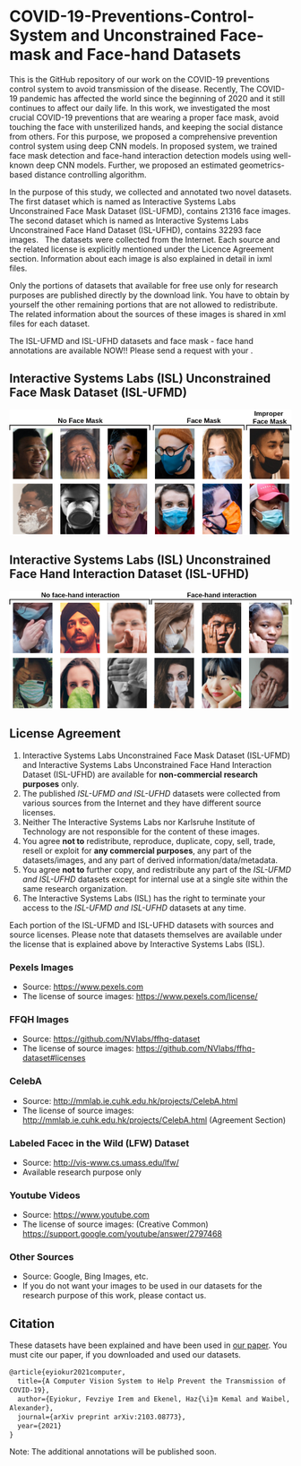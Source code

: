 # COVID-19-Preventions-Control-System and Unconstrained Face-mask and Face-hand Datasets #

This is the GitHub repository of our work on the COVID-19 preventions control system to avoid transmission of the disease. Recently, The COVID-19 pandemic has affected the world since the beginning of 2020 and it still continues to affect our daily life. In this work, we investigated the most crucial COVID-19 preventions that are wearing a proper face mask, avoid touching the face with unsterilized hands, and keeping the social distance from others. For this purpose, we proposed a comprehensive prevention control system using deep CNN models. In proposed system, we trained face mask detection and face-hand interaction detection models using well-known deep CNN models. Further, we proposed an estimated geometrics-based distance controlling algorithm. 

In the purpose of this study, we collected and annotated two novel datasets. The first dataset which is named as Interactive Systems Labs Unconstrained Face Mask Dataset (ISL-UFMD), contains 21316 face images. The second dataset which is named as Interactive Systems Labs Unconstrained Face Hand Dataset (ISL-UFHD), contains 32293 face images.   The datasets were collected from the Internet. Each source and the related license is explicitly mentioned under the Licence Agreement section. Information about each image is also explained in detail in ixml files.

Only the portions of datasets that available for free use only for research purposes are published directly by the download link. You have to obtain by yourself the other remaining portions that are not allowed to redistribute. The related information about the sources of these images is shared in xml files for each dataset.

The ISL-UFMD and ISL-UFHD datasets and face mask - face hand annotations are available NOW!! Please send a request with your <Educational E-mail Address>. 

## Interactive Systems Labs (ISL) Unconstrained Face Mask Dataset (ISL-UFMD) ##


![picture](images/isl-fmd.png)


## Interactive Systems Labs (ISL) Unconstrained Face Hand Interaction Dataset (ISL-UFHD) ##


![picture](images/isl-fhd.png)

## License Agreement ##

1. Interactive Systems Labs Unconstrained Face Mask Dataset (ISL-UFMD) and Interactive Systems Labs Unconstrained Face Hand Interaction Dataset (ISL-UFHD) are available for **non-commercial research purposes** only.
2. The published *ISL-UFMD and ISL-UFHD* datasets were collected from various sources from the Internet and they have different source licenses. 
3. Neither The Interactive Systems Labs nor Karlsruhe Institute of Technology are not responsible for the content of these images.
4. You agree **not to** redistribute, reproduce, duplicate, copy, sell, trade, resell or exploit for **any commercial purposes**, any part of the datasets/images, and any part of derived information/data/metadata.
5. You agree **not to** further copy, and redistribute any part of the *ISL-UFMD and ISL-UFHD* datasets except for internal use at a single site within the same research organization.
6. The Interactive Systems Labs (ISL) has the right to terminate your access to the *ISL-UFMD and ISL-UFHD* datasets at any time.

Each portion of the ISL-UFMD and ISL-UFHD datasets with sources and source licenses. Please note that datasets themselves are available under the license that is explained above by Interactive Systems Labs (ISL).


 ### Pexels Images ###
 * Source: https://www.pexels.com
 * The license of source images: https://www.pexels.com/license/

### FFQH Images ###

* Source: https://github.com/NVlabs/ffhq-dataset
* The license of source images: https://github.com/NVlabs/ffhq-dataset#licenses

### CelebA ###

* Source: http://mmlab.ie.cuhk.edu.hk/projects/CelebA.html
* The license of source images: http://mmlab.ie.cuhk.edu.hk/projects/CelebA.html (Agreement Section)

### Labeled Facec in the Wild (LFW) Dataset ###

* Source: http://vis-www.cs.umass.edu/lfw/ 
* Available research purpose only

### Youtube Videos ###

* Source: https://www.youtube.com
* The license of source images: (Creative Common) https://support.google.com/youtube/answer/2797468

### Other Sources ###

* Source: Google, Bing Images, etc.
* If you do not want your images to be used in our datasets for the research purpose of this work, please contact us.

## Citation ##
These datasets have been explained and have been used in [our paper](https://arxiv.org/abs/2103.08773). You must cite our paper, if you downloaded and used our datasets.

```
@article{eyiokur2021computer,
  title={A Computer Vision System to Help Prevent the Transmission of COVID-19},
  author={Eyiokur, Fevziye Irem and Ekenel, Haz{\i}m Kemal and Waibel, Alexander},
  journal={arXiv preprint arXiv:2103.08773},
  year={2021}
}
```

Note: The additional annotations will be published soon.
